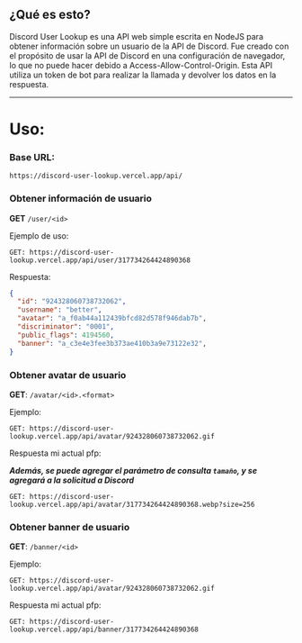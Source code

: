 ## ¿Qué es esto?
Discord User Lookup es una API web simple escrita en NodeJS para obtener información sobre un usuario de la API de Discord. Fue creado con el propósito de usar la API de Discord en una configuración de navegador, lo que no puede hacer debido a Access-Allow-Control-Origin. Esta API utiliza un token de bot para realizar la llamada y devolver los datos en la respuesta.

---

# Uso:

### Base URL:
```
https://discord-user-lookup.vercel.app/api/
```

### Obtener información de usuario
**GET** `/user/<id>`

Ejemplo de uso: 
```
GET: https://discord-user-lookup.vercel.app/api/user/317734264424890368
```
Respuesta:
```json
{
  "id": "924328060738732062",
  "username": "better",
  "avatar": "a_f0ab44a112439bfcd82d578f946dab7b",
  "discriminator": "0001",
  "public_flags": 4194560,
  "banner": "a_c3e4e3fee3b373ae410b3a9e73122e32",
}
```

### Obtener avatar de usuario

**GET**: `/avatar/<id>.<format>`

Ejemplo: 
```
GET: https://discord-user-lookup.vercel.app/api/avatar/924328060738732062.gif
```

Respuesta mi actual pfp:

***Además, se puede agregar el parámetro de consulta `tamaño`, y se agregará a la solicitud a Discord***
```
GET: https://discord-user-lookup.vercel.app/api/avatar/317734264424890368.webp?size=256
```

### Obtener banner de usuario

**GET**: `/banner/<id>`

Ejemplo: 
```
GET: https://discord-user-lookup.vercel.app/api/avatar/924328060738732062.gif
```

Respuesta mi actual pfp:

```
GET: https://discord-user-lookup.vercel.app/api/banner/317734264424890368
```
